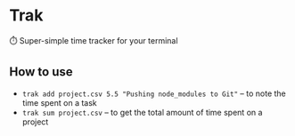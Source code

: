 # Trak

⏱️ Super-simple time tracker for your terminal

## How to use

- `trak add project.csv 5.5 "Pushing node_modules to Git"` – to note the time spent on a task
- `trak sum project.csv` – to get the total amount of time spent on a project
